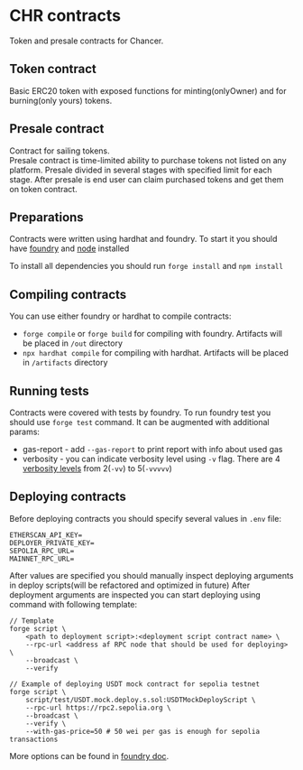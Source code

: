 # CHR contracts
Token and presale contracts for Chancer.

## Token contract
Basic ERC20 token with exposed functions for minting(onlyOwner) and for burning(only yours) tokens.

## Presale contract
Contract for sailing tokens.
<br/>
Presale contract is time-limited ability to purchase tokens not listed on any platform.
Presale divided in several stages with specified limit for each stage.
After presale is end user can claim purchased tokens and get them on token contract.

## Preparations
Contracts were written using hardhat and foundry. To start it you should have [foundry](https://book.getfoundry.sh/getting-started/installation) and [node](https://nodejs.org/en/download) installed

To install all dependencies you should run `forge install` and `npm install`

## Compiling contracts
You can use either foundry or hardhat to compile contracts:
- `forge compile` or `forge build` for compiling with foundry. Artifacts will be placed in `/out` directory
- `npx hardhat compile` for compiling with hardhat. Artifacts will be placed in `/artifacts` directory

## Running tests
Contracts were covered with tests by foundry.
To run foundry test you should use `forge test` command. It can be augmented with additional params:
- gas-report - add `--gas-report` to print report with info about used gas
- verbosity - you can indicate verbosity level using `-v` flag. There are 4 [verbosity levels](https://book.getfoundry.sh/forge/tests#logs-and-traces) from 2(`-vv`) to 5(`-vvvvv`)

## Deploying contracts
Before deploying contracts you should specify several values in `.env` file:
```
ETHERSCAN_API_KEY=
DEPLOYER_PRIVATE_KEY=
SEPOLIA_RPC_URL=
MAINNET_RPC_URL=
```
After values are specified you should manually inspect deploying arguments in deploy scripts(will be refactored and optimized in future)
After deployment arguments are inspected you can start deploying using command with following template:
```
// Template
forge script \
    <path to deployment script>:<deployment script contract name> \
    --rpc-url <address af RPC node that should be used for deploying> \
    --broadcast \
    --verify
```
```
// Example of deploying USDT mock contract for sepolia testnet
forge script \
    script/test/USDT.mock.deploy.s.sol:USDTMockDeployScript \
    --rpc-url https://rpc2.sepolia.org \
    --broadcast \
    --verify \
    --with-gas-price=50 # 50 wei per gas is enough for sepolia transactions
```
More options can be found in [foundry doc](https://book.getfoundry.sh/reference/forge/forge-script).




